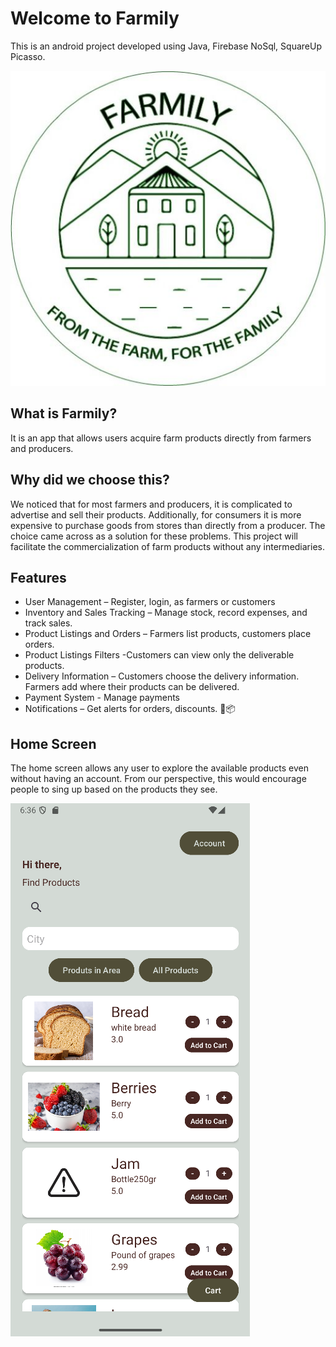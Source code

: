 
# Welcome to Farmily
This is an android project developed using Java, Firebase NoSql, SquareUp Picasso.

![The Farmily Icon](/app/src/main/res/mipmap-xxhdpi/farmily_logo.jpg)

## What is Farmily?
It is an app that allows users acquire farm products directly from farmers and producers.

## Why did we choose this?
We noticed that for most farmers and producers, it is complicated to advertise and sell their products. Additionally, for consumers it is more expensive to purchase goods from stores than directly from a producer.
The choice came across as a solution for these problems. This project will facilitate the commercialization of farm products without any intermediaries.

## Features
- User Management – Register, login, as farmers  or customers
- Inventory and  Sales Tracking – Manage stock, record expenses, and track sales.
- Product Listings  and Orders – Farmers list products, customers place orders.
- Product Listings  Filters -Customers can view only the deliverable products.
- Delivery Information – Customers choose the delivery information. Farmers add where their products can be delivered.
- Payment System - Manage payments
- Notifications – Get alerts for orders, discounts. 🚜📦

## Home Screen
The home screen allows any user to explore the available products even without having an account. From our perspective, this would encourage people to sing up based on the products they see.

![The Home Screen](/app/src/main/res/drawable/home_screen_farmily.png)
